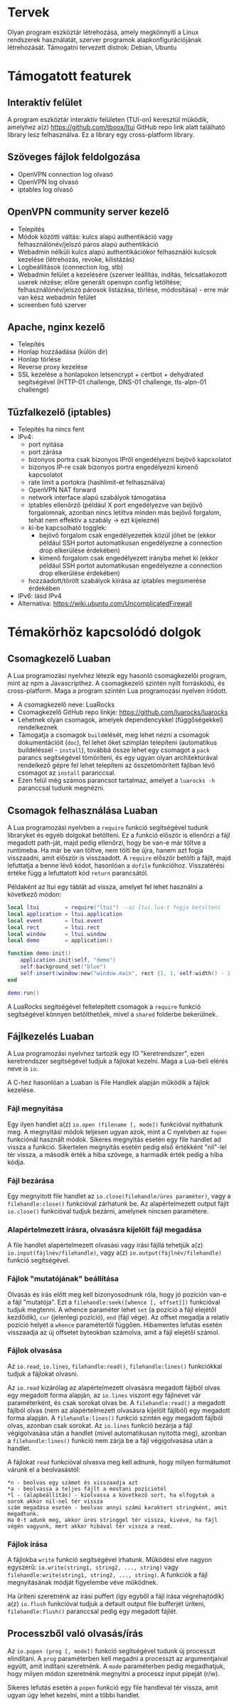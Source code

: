 # Tervek

Olyan program eszköztár létrehozása, amely megkönnyíti a Linux rendszerek használatát, szerver programok alapkonfigurációjának létrehozását.
Támogatni tervezett distrok: Debian, Ubuntu

# Támogatott featurek

## Interaktív felület
A program eszköztár interaktív felületen (TUI-on) keresztül működik, amelyhez a(z) https://github.com/tboox/ltui GitHub repo link alatt található library lesz felhasználva. Ez a library egy cross-platform library.

## Szöveges fájlok feldolgozása
- OpenVPN connection log olvasó
- OpenVPN log olvasó
- iptables log olvasó

## OpenVPN community server kezelő
- Telepítés
- Módok közötti váltás: kulcs alapú authentikáció vagy felhasználónév/jelszó páros alapú authentikáció
- Webadmin nélküli kulcs alapú authentikációkor felhasználói kulcsok kezelése (létrehozás, revoke, kilistázás)
- Logbeállítások (connection log, stb)
- Webadmin felület a kezelésére (szerver leállítás, indítás, felcsatlakozott userek nézése; előre generált openvpn config letöltése; felhasználónév/jelszó párosok listázása, törlése, módosítása) - erre már van kész webadmin felület
- screenben futó szerver

## Apache, nginx kezelő
- Telepítés
- Honlap hozzáadása (külön dir)
- Honlap törlése
- Reverse proxy kezelése
- SSL kezelése a honlapokon letsencrypt + certbot + dehydrated segítségével (HTTP-01 challenge, DNS-01 challenge, tls-alpn-01 challenge)

## Tűzfalkezelő (iptables)
- Telepítés ha nincs fent
- IPv4:
  - port nyitása
  - port zárása
  - bizonyos portra csak bizonyos IPről engedélyezni bejövő kapcsolatot
  - bizonyos IP-re csak bizonyos portra engedélyezni kimenő kapcsolatot
  - rate limit a portokra (hashlimit-et felhasználva)
  - OpenVPN NAT forward
  - network interface alapú szabályok támogatása
  - iptables ellenőrző (például X port engedélyezve van bejövő forgalomnak, azonban nincs letiltva minden más bejövő forgalom, tehát nem effektív a szabály -> ezt kijelezné)
  - ki-be kapcsolható togglek:
    - bejövő forgalom csak engedélyezettek közül jöhet be (ekkor például SSH portot automatikusan engedélyezne a connection drop elkerülése érdekében)
    - kimenő forgalom csak engedélyezett irányba mehet ki (ekkor például SSH portot automatikusan engedélyezne a connection drop elkerülése érdekében)
  - hozzáadott/törölt szabályok kiírása az iptables megismerése érdekében
- IPv6: lásd IPv4
- Alternatíva: https://wiki.ubuntu.com/UncomplicatedFirewall

# Témakörhöz kapcsolódó dolgok

## Csomagkezelő Luaban
A Lua programozási nyelvhez létezik egy hasonló csomagkezelői program, mint az npm a Javascripthez. A csomagkezelő szintén nyílt forráskódú, és cross-platform. Maga a program szintén Lua programozási nyelven íródott.

- A csomagkezelő neve: LuaRocks
- Csomagkezelő GitHub repo linkje: https://github.com/luarocks/luarocks
- Lehetnek olyan csomagok, amelyek dependencykkel (függőségekkel) rendelkeznek
- Támogatja a csomagok ```build```elését, meg lehet nézni a csomagok dokumentációit (```doc```), fel lehet őket szimplán telepíteni (automatikus buildeléssel - ```install```), továbbá össze lehet egy csomagot a ```pack``` parancs segítségével tömöríteni, és egy ugyan olyan architektúrával rendelkező gépre fel lehet telepíteni az összetömörített fájlban lévő csomagot az ```install``` paranccsal.
- Ezen felül még számos parancsot tartalmaz, amelyet a 
```luarocks -h``` paranccsal tudunk megnézni.

## Csomagok felhasználása Luaban
A Lua programozási nyelvben a ```require``` funkció segítségével tudunk libraryket és egyéb dolgokat betölteni. Ez a funkció először is ellenőrzi a fájl megadott path-ját, majd pedig ellenőrzi, hogy be van-e már töltve a runtimeba. Ha már be van töltve, nem tölti be újra, hanem azt fogja visszaadni, amit először is visszaadott.
A ```require``` először betölti a fájlt, majd lefuttatja a benne lévő kódot, hasonlóan a ```dofile``` funkcióhoz. Visszatérési értéke függ a lefuttatott kód ```return``` parancsától. 

Példaként az ltui egy táblát ad vissza, amelyet fel lehet használni a következő módon:
```lua
local ltui        = require("ltui") --az ltui.lua-t fogja betolteni
local application = ltui.application
local event       = ltui.event
local rect        = ltui.rect
local window      = ltui.window
local demo        = application()

function demo:init()
    application.init(self, "demo")
    self:background_set("blue")
    self:insert(window:new("window.main", rect {1, 1, self:width() - 1, self:height() - 1}, "main window", true))
end

demo:run()
```
A LuaRocks segítségével feltelepített csomagok a ```require``` funkció segítségével könnyen betölthetőek, mivel a ```shared``` folderbe bekerülnek.

## Fájlkezelés Luaban
A Lua programozási nyelvhez tartozik egy IO "keretrendszer", ezen keretrendszer segítségével tudjuk a fájlokat kezelni. Maga a Lua-beli elérés neve is ```io```.

A C-hez hasonlóan a Luaban is File Handlek alapján működik a fájlok kezelése.

### Fájl megnyitása

Egy ilyen handlet a(z) ```io.open (filename [, mode])``` funkcióval nyithatunk meg. A megnyitási módok teljesen ugyan azok, mint a C nyelvben az ```fopen``` funkciónál használt módok. Sikeres megnyitás esetén egy file handlet ad vissza a funkció. Sikertelen megnyitás esetén pedig első értékként "nil"-lel tér vissza, a második érték a hiba szövege, a harmadik érték pedig a hiba kódja.

### Fájl bezárása

Egy megnyitott file handlet az ```io.close(filehandle/üres paraméter)```, vagy a ```filehandle:close()``` funkcióval zárhatunk be.
Az alapértelmezett output fájlt ```io.close()``` funkcióval tudjuk bezárni, amelynek nincsen paramétere.

### Alapértelmezett írásra, olvasásra kijelölt fájl megadása

A file handlet alapértelmezett olvasási vagy írási fájllá tehetjük a(z) ```io.input(fájlnév/filehandle)```, vagy a(z) ```io.output(fájlnév/filehandle)``` funkció segítségével.

### Fájlok "mutatójának" beállítása

Olvasás és írás előtt meg kell bizonyosodnunk róla, hogy jó pozíción van-e a fájl "mutatója".
Ezt a ```filehandle:seek([whence [, offset]])``` funkcióval tudjuk megtenni.
A whence paraméter lehet ```set``` (a pozíció a fájl elejétől kezdődik), ```cur``` (jelenlegi pozíció), ```end``` (fájl vége). Az offset megadja a relatív pozíció helyét a ```whence``` paramétertől függően. Hibamentes lefutás esetén visszaadja az új offsetet byteokban számolva, amit a fájl elejétől számol.

### Fájlok olvasása

Az ```io.read```, ```io.lines```, ```filehandle:read()```, ```filehandle:lines()``` funkciókkal tudjuk a fájlokat olvasni. 

Az ```io.read``` kizárólag az alapértelmezett olvasásra megadott fájlból olvas egy megadott forma alapján, az ```io.lines``` viszont egy fájlnevet vár paraméterként, és csak sorokat olvas be.
A ```filehandle:read()``` a megadott fájlból olvas (nem az alapértelmezett olvasásra kijelölt fájlból) egy megadott forma alapján.
A ```filehandle:lines()``` funkció szintén egy megadott fájlból olvas, azonban csak sorokat.
Az ```io.lines``` funkció bezárja a fájl végigolvasása után a handlet (mivel automatikusan nyitotta meg), azonban a ```filehandle:lines()``` funkció nem zárja be a fájl végigolvasása után a handlet.

A fájlokat ```read``` funkcióval olvasva meg kell adnunk, hogy milyen formátumot várunk el a beolvasástól:
```
*n - beolvas egy számot és visszaadja azt
*a - beolvassa a teljes fájlt a mostani pozíciótól
*l - (alapbeállítás) - kiolvassa a következő sort, ha elfogytak a sorok akkor nil-nel tér vissza
szám megadása esetén - beolvas annyi számú karaktert stringként, amit megadtunk. 
Ha 0-t adunk meg, akkor üres stringgel tér vissza, kivéve, ha fájl végén vagyunk, mert akkor hibával tér vissza a read.
```

### Fájlok írása

A fájlokba ```write``` funkció segítségével írhatunk. Működési elve nagyon egyszerű: ```io.write(string1, string2, ..., string)``` vagy ```filehandle:write(string1, string2, ..., string)```. A funkciók a fájl megnyitásának módját figyelembe véve működnek.

Ha űríteni szeretnénk az írási puffert (így egyből a fájl írása végrehajtódik) a(z) ```io.flush``` funkcióval tudjuk a default output file bufferjét üríteni, ```filehandle:flush()``` paranccsal pedig egy megadott fájlét.

## Processzből való olvasás/írás

Az ```io.popen (prog [, mode])``` funkció segítségével tudunk új processzt elindítani. A ```prog``` paraméterben kell megadni a processzt az argumentjaival együtt, amit indítani szeretnénk. A ```mode``` paraméterben pedig megadhatjuk, hogy milyen módon szeretnénk megnyitni a processz input pipeját (r/w).

Sikeres lefutás esetén a ```popen``` funkció egy file handleval tér vissza, amit ugyan úgy lehet kezelni, mint a többi handlet.

